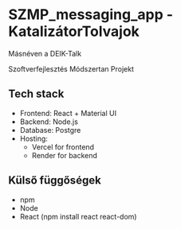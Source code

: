 # SZMP_messaging_app - KatalizátorTolvajok

Másnéven a DEIK-Talk

Szoftverfejlesztés Módszertan Projekt

## Tech stack

- Frontend: React + Material UI
- Backend: Node.js
- Database: Postgre
- Hosting: 
    - Vercel for frontend
    - Render for backend 

## Külső függőségek

- npm
- Node
- React (npm install react react-dom)